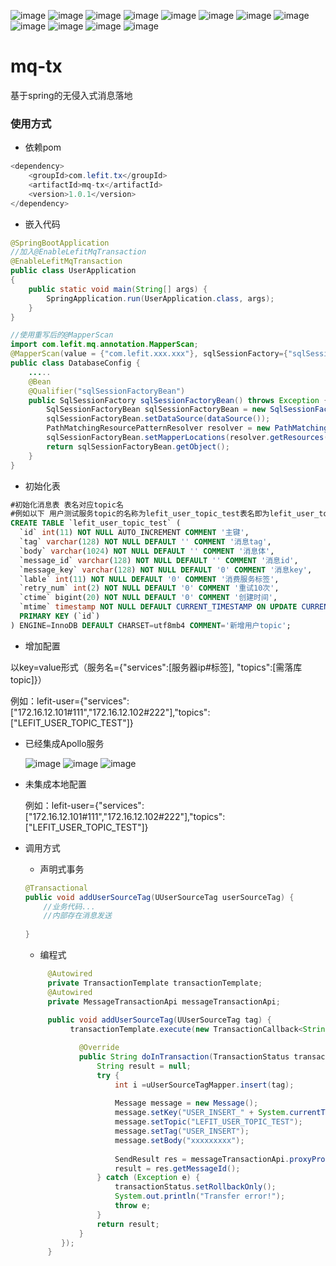 ![image](https://github.com/wangkang-ARM/mq-proxy/blob/master/images/WX20200515-142240%402x.png)
![image](https://github.com/wangkang-ARM/mq-proxy/blob/master/images/WX20200515-142319%402x.png)
![image](https://github.com/wangkang-ARM/mq-proxy/blob/master/images/WX20200515-142335%402x.png)
![image](https://github.com/wangkang-ARM/mq-proxy/blob/master/images/WX20200515-142346%402x.png)
![image](https://github.com/wangkang-ARM/mq-proxy/blob/master/images/WX20200515-142358%402x.png)
![image](https://github.com/wangkang-ARM/mq-proxy/blob/master/images/WX20200515-142416%402x.png)
![image](https://github.com/wangkang-ARM/mq-proxy/blob/master/images/WX20200515-142427%402x.png)
![image](https://github.com/wangkang-ARM/mq-proxy/blob/master/images/WX20200515-142449%402x.png)
![image](https://github.com/wangkang-ARM/mq-proxy/blob/master/images/WX20200515-142459%402x.png)
![image](https://github.com/wangkang-ARM/mq-proxy/blob/master/images/WX20200515-142511%402x.png)
![image](https://github.com/wangkang-ARM/mq-proxy/blob/master/images/WX20200515-142518%402x.png)
![image](https://github.com/wangkang-ARM/mq-proxy/blob/master/images/12344321.png)
# mq-tx
基于spring的无侵入式消息落地


### 使用方式
- 依赖pom

```java
<dependency>
    <groupId>com.lefit.tx</groupId>
    <artifactId>mq-tx</artifactId>
    <version>1.0.1</version>
</dependency>
```
- 嵌入代码
```java
@SpringBootApplication
//加入@EnableLefitMqTransaction
@EnableLefitMqTransaction
public class UserApplication
{
    public static void main(String[] args) {
        SpringApplication.run(UserApplication.class, args);
    }
}

//使用重写后的@MapperScan
import com.lefit.mq.annotation.MapperScan;
@MapperScan(value = {"com.lefit.xxx.xxx"}, sqlSessionFactory={"sqlSessionFactoryBean"})
public class DatabaseConfig {
    .....
    @Bean
    @Qualifier("sqlSessionFactoryBean")
    public SqlSessionFactory sqlSessionFactoryBean() throws Exception {
        SqlSessionFactoryBean sqlSessionFactoryBean = new SqlSessionFactoryBean();
        sqlSessionFactoryBean.setDataSource(dataSource());
        PathMatchingResourcePatternResolver resolver = new PathMatchingResourcePatternResolver();
        sqlSessionFactoryBean.setMapperLocations(resolver.getResources("classpath:/mybatis/user/*.xml"));
        return sqlSessionFactoryBean.getObject();
    }
}
```
- 初始化表
```sql
#初始化消息表 表名对应topic名
#例如以下 用户测试服务topic的名称为lefit_user_topic_test表名即为lefit_user_topic_test其他字段固定
CREATE TABLE `lefit_user_topic_test` (
  `id` int(11) NOT NULL AUTO_INCREMENT COMMENT '主键',
  `tag` varchar(128) NOT NULL DEFAULT '' COMMENT '消息tag',
  `body` varchar(1024) NOT NULL DEFAULT '' COMMENT '消息体',
  `message_id` varchar(128) NOT NULL DEFAULT '' COMMENT '消息id',
  `message_key` varchar(128) NOT NULL DEFAULT '0' COMMENT '消息key',
  `lable` int(11) NOT NULL DEFAULT '0' COMMENT '消费服务标签',
  `retry_num` int(2) NOT NULL DEFAULT '0' COMMENT '重试10次',
  `ctime` bigint(20) NOT NULL DEFAULT '0' COMMENT '创建时间',
  `mtime` timestamp NOT NULL DEFAULT CURRENT_TIMESTAMP ON UPDATE CURRENT_TIMESTAMP COMMENT '修改时间',
  PRIMARY KEY (`id`)
) ENGINE=InnoDB DEFAULT CHARSET=utf8mb4 COMMENT='新增用户topic';
```
- 增加配置

以key=value形式（服务名={"services":[服务器ip#标签], "topics":[需落库topic]}）

例如：lefit-user={"services": ["172.16.12.101#111","172.16.12.102#222"],"topics": ["LEFIT_USER_TOPIC_TEST"]}

- 已经集成Apollo服务
    
    ![image](https://github.com/wangkang-ARM/mq-proxy/blob/master/images/1.png)
    ![image](https://github.com/wangkang-ARM/mq-proxy/blob/master/images/2.png)
    ![image](https://github.com/wangkang-ARM/mq-proxy/blob/master/images/3.png)
    
- 未集成本地配置
    
     例如：lefit-user={"services": ["172.16.12.101#111","172.16.12.102#222"],"topics": ["LEFIT_USER_TOPIC_TEST"]}

- 调用方式
    - 声明式事务
    ```java
    @Transactional
    public void addUserSourceTag(UUserSourceTag userSourceTag) {
        //业务代码...
        //内部存在消息发送
        
    }
    ```
    - 编程式
    ```java
         @Autowired
         private TransactionTemplate transactionTemplate;
         @Autowired
         private MessageTransactionApi messageTransactionApi;
         
         public void addUserSourceTag(UUserSourceTag tag) {
              transactionTemplate.execute(new TransactionCallback<String>() {

                @Override
                public String doInTransaction(TransactionStatus transactionStatus) {
                    String result = null;
                    try {
                        int i =uUserSourceTagMapper.insert(tag);
                        
                        Message message = new Message();
                        message.setKey("USER_INSERT_" + System.currentTimeMillis());
                        message.setTopic("LEFIT_USER_TOPIC_TEST");
                        message.setTag("USER_INSERT");
                        message.setBody("xxxxxxxxx");
                        
                        SendResult res = messageTransactionApi.proxyProcessorMqMessage(message);
                        result = res.getMessageId();
                    } catch (Exception e) {
                        transactionStatus.setRollbackOnly();
                        System.out.println("Transfer error!");
                        throw e;
                    }
                    return result;
                }
            });
         }
         
    ```

